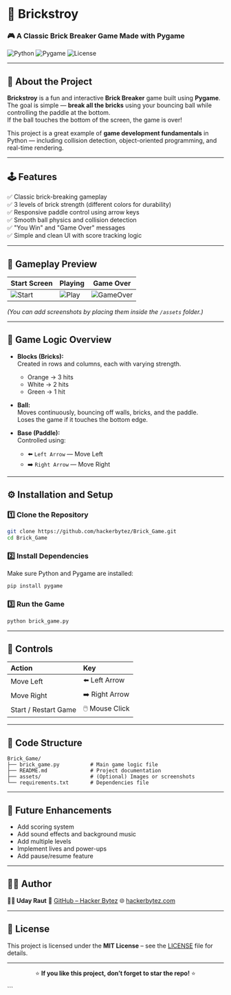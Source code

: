  
<div>

# 🧱 Brickstroy  
### 🎮 A Classic Brick Breaker Game Made with Pygame  

![Python](https://img.shields.io/badge/Python-3.x-blue?logo=python)
![Pygame](https://img.shields.io/badge/Pygame-2.x-green?logo=pygame)
![License](https://img.shields.io/badge/License-MIT-yellow)

</div>

---

## 📖 About the Project

**Brickstroy** is a fun and interactive **Brick Breaker** game built using **Pygame**.  
The goal is simple — **break all the bricks** using your bouncing ball while controlling the paddle at the bottom.  
If the ball touches the bottom of the screen, the game is over!

This project is a great example of **game development fundamentals** in Python — including collision detection, object-oriented programming, and real-time rendering.

---

## 🕹️ Features

✅ Classic brick-breaking gameplay  
✅ 3 levels of brick strength (different colors for durability)  
✅ Responsive paddle control using arrow keys  
✅ Smooth ball physics and collision detection  
✅ "You Win" and "Game Over" messages  
✅ Simple and clean UI with score tracking logic

---

## 🧩 Gameplay Preview

| Start Screen | Playing | Game Over |
|---------------|----------|------------|
| ![Start](https://github.com/hackerbytez/Brick_Game/assets/start_screen.png) | ![Play](https://github.com/hackerbytez/Brick_Game/assets/playing.png) | ![GameOver](https://github.com/hackerbytez/Brick_Game/assets/gameover.png) |

*(You can add screenshots by placing them inside the `/assets` folder.)*

---

## 🧠 Game Logic Overview

- **Blocks (Bricks):**  
  Created in rows and columns, each with varying strength.
  - Orange → 3 hits  
  - White → 2 hits  
  - Green → 1 hit

- **Ball:**  
  Moves continuously, bouncing off walls, bricks, and the paddle.  
  Loses the game if it touches the bottom edge.

- **Base (Paddle):**  
  Controlled using:
  - ⬅️ `Left Arrow` — Move Left  
  - ➡️ `Right Arrow` — Move Right  

---

## ⚙️ Installation and Setup

### 1️⃣ Clone the Repository
```bash
git clone https://github.com/hackerbytez/Brick_Game.git
cd Brick_Game
````

### 2️⃣ Install Dependencies

Make sure Python and Pygame are installed:

```bash
pip install pygame
```

### 3️⃣ Run the Game

```bash
python brick_game.py
```

---

## 🧱 Controls

| Action               | Key             |
| :------------------- | :-------------- |
| Move Left            | ⬅️ Left Arrow   |
| Move Right           | ➡️ Right Arrow  |
| Start / Restart Game | 🖱️ Mouse Click |

---

## 🧩 Code Structure

```
Brick_Game/
├── brick_game.py          # Main game logic file
├── README.md              # Project documentation
├── assets/                # (Optional) Images or screenshots
└── requirements.txt       # Dependencies file
```

---

## 🚀 Future Enhancements

* Add scoring system
* Add sound effects and background music
* Add multiple levels
* Implement lives and power-ups
* Add pause/resume feature

---

## 🧑‍💻 Author

**👨‍💻 Uday Raut**
🔗 [GitHub – Hacker Bytez](https://github.com/hackerbytez)
🌐 [hackerbytez.com](https://hackerbytez.com)

---

## 🪪 License

This project is licensed under the **MIT License** – see the [LICENSE](LICENSE) file for details.

---

<div align="center">

⭐ **If you like this project, don’t forget to star the repo!** ⭐

</div>
```
 
